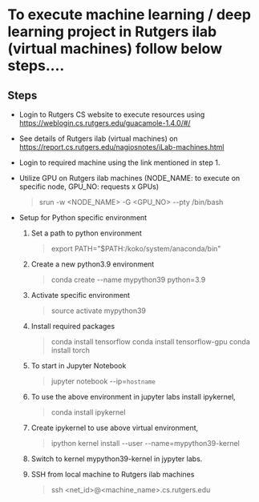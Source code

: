 # To execute machine learning / deep learning project in Rutgers ilab (virtual machines) follow below steps....

## Steps

* Login to Rutgers CS website to execute resources using https://weblogin.cs.rutgers.edu/guacamole-1.4.0/#/

* See details of Rutgers ilab (virtual machines) on https://report.cs.rutgers.edu/nagiosnotes/iLab-machines.html

* Login to required machine using the link mentioned in step 1.

* Utilize GPU on Rutgers ilab machines (NODE_NAME: to execute on specific node, GPU_NO: requests x GPUs)
    > srun -w <NODE_NAME> -G <GPU_NO> --pty /bin/bash

* Setup for Python specific environment
    1. Set a path to python environment
        > export PATH="$PATH:/koko/system/anaconda/bin"
    
    2. Create a new python3.9 environment
        > conda create --name mypython39  python=3.9

    3. Activate specific environment
        > source activate mypython39

    4. Install required packages
        > conda install tensorflow
        > conda install tensorflow-gpu
        > conda install torch

    5. To start in Jupyter Notebook
        > jupyter notebook --ip=`hostname`

    6. To use the above environment in jupyter labs install ipykernel,
        > conda install ipykernel
    
    7. Create ipykernel to use above virtual environment,
        > ipython kernel install --user --name=mypython39-kernel
    
    8. Switch to kernel mypython39-kernel in jypyter labs.

    9. SSH from local machine to Rutgers ilab machines
        > ssh <net_id>@<machine_name>.cs.rutgers.edu
